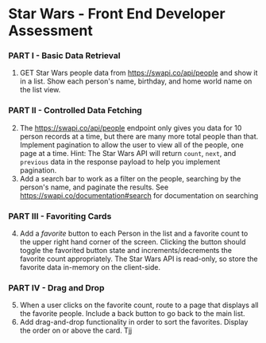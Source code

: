 # Star Wars - Front End Developer Assessment

### PART I - Basic Data Retrieval

1. GET Star Wars people data from https://swapi.co/api/people and show it in a list. Show each person's name, birthday, and home world name on the list view.

### PART II - Controlled Data Fetching

2. The https://swapi.co/api/people endpoint only gives you data for 10 person records at a time, but there are many more total people than that. Implement pagination to allow the user to view all of the people, one page at a time. Hint: The Star Wars API will return `count`, `next`, and `previous` data in the response payload to help you implement pagination.
3. Add a search bar to work as a filter on the people, searching by the person's name, and paginate the results. See https://swapi.co/documentation#search for documentation on searching

### PART III - Favoriting Cards

4. Add a _favorite_ button to each Person in the list and a favorite count to the upper right hand corner of the screen. Clicking the button should toggle the favorited button state and increments/decrements the favorite count appropriately. The Star Wars API is read-only, so store the favorite data in-memory on the client-side.

### PART IV - Drag and Drop

5. When a user clicks on the favorite count, route to a page that displays all the favorite people. Include a back button to go back to the main list.
6. Add drag-and-drop functionality in order to sort the favorites. Display the order on or above the card. Tjj
